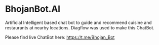 # BhojanBot.AI
Artificial Intelligent based chat bot to guide and recommend cuisine and restaurants at nearby locations. Diagflow was used to make this ChatBot.

Please find live ChatBot here: https://t.me/Bhojan_Bot
